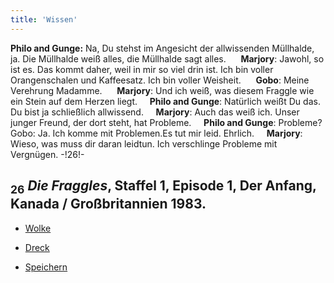 ```yaml
---
title: 'Wissen'
---
```


**Philo and Gunge:** Na, Du stehst im Angesicht der allwissenden Müllhalde, ja. Die Müllhalde weiß alles, die Müllhalde sagt alles. &nbsp;&nbsp;&nbsp;&nbsp; **Marjory**: Jawohl, so ist es. Das kommt daher, weil in mir so viel drin ist. Ich bin voller Orangenschalen und Kaffeesatz. Ich bin voller Weisheit. &nbsp;&nbsp;&nbsp;&nbsp; **Gobo**: Meine Verehrung Madamme. &nbsp;&nbsp;&nbsp;&nbsp; **Marjory**: Und ich weiß, was diesem Fraggle wie ein Stein auf dem Herzen liegt.&nbsp;&nbsp;&nbsp;&nbsp;  **Philo and Gunge**: Natürlich weißt Du das. Du bist ja schließlich allwissend.&nbsp;&nbsp;&nbsp;&nbsp;  **Marjory**: Auch das weiß ich. Unser junger Freund, der dort steht, hat Probleme.&nbsp;&nbsp;&nbsp;&nbsp;  **Philo and Gunge**: Probleme? Gobo: Ja. Ich komme mit Problemen.Es tut mir leid. Ehrlich.&nbsp;&nbsp;&nbsp;&nbsp;  **Marjory**: Wieso, was muss dir daran leidtun. Ich verschlinge Probleme mit Vergnügen. -!26!-
## <sub class="subscript">**26**</sub> _Die Fraggles_, Staffel 1, Episode 1, Der Anfang, Kanada / Großbritannien 1983.

* [Wolke](Clouds_de)

* [Dreck](Dirt_de)

* [Speichern](Saving_de)
